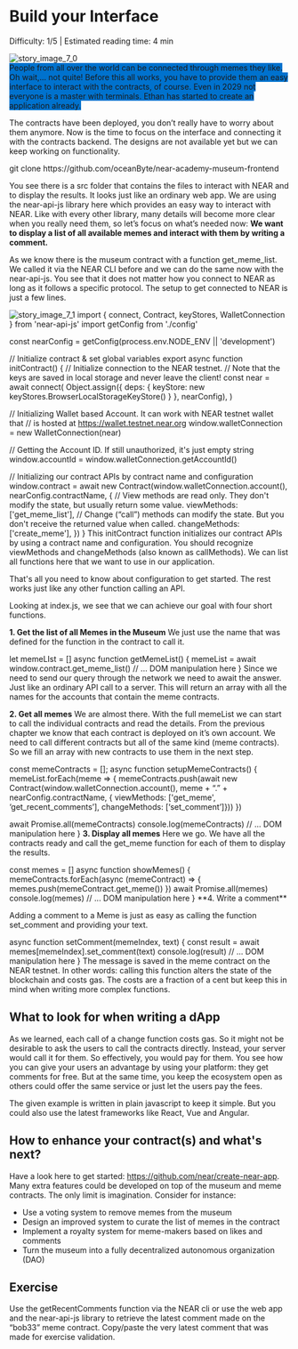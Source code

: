 # Build your Interface

<Difficulty> Difficulty: 1/5 | Estimated reading time: 4 min </Difficulty>
<Spacer />

<narrativeText style="background: #0072CE;">
  <div class="image-wrapper">
    <img alt="story_image_7_0" src="/images/chap_7_0.png">
  </div>
  <VerticalAlign>
    People from all over the world can be connected through memes they like. Oh wait,... not quite!
    <Spacer />
    Before this all works, you have to provide them an easy interface to interact with the contracts, of course. Even in 2029 not everyone is a master with terminals.  
    <Spacer />
    Ethan has started to create an application already.
  </VerticalAlign>
</narrativeText>

The contracts have been deployed, you don’t really have to worry about them anymore. Now is the time to focus on the interface and connecting it with the contracts backend. The designs are not available yet but we can keep working on functionality.

<Highlight language="git">
git clone https://github.com/oceanByte/near-academy-museum-frontend
</Highlight>

You see there is a src folder that contains the files to interact with NEAR and to display the results. It looks just like an ordinary web app. We are using the near-api-js library here which provides an easy way to interact with NEAR. Like with every other library, many details will become more clear when you really need them, so let’s focus on what’s needed now: **We want to display a list of all available memes and interact with them by writing a comment.**

As we know there is the museum contract with a function get_meme_list. We called it via the NEAR CLI before and we can do the same now with the near-api-js. You see that it does not matter how you connect to NEAR as long as it follows a specific protocol. The setup to get connected to NEAR is just a few lines.

<ImageContainer>
    <img alt="story_image_7_1" src="/images/chap_7_1.png">
</ImageContainer>

<Highlight language="javascript">
import { connect, Contract, keyStores, WalletConnection } from 'near-api-js'
import getConfig from './config'

const nearConfig = getConfig(process.env.NODE_ENV || 'development')

// Initialize contract & set global variables
export async function initContract() {
// Initialize connection to the NEAR testnet.
// Note that the keys are saved in local storage and never leave the client!
const near = await connect(
Object.assign({ deps: { keyStore: new keyStores.BrowserLocalStorageKeyStore() } }, nearConfig),
)

// Initializing Wallet based Account. It can work with NEAR testnet wallet that
// is hosted at https://wallet.testnet.near.org
window.walletConnection = new WalletConnection(near)

// Getting the Account ID. If still unauthorized, it's just empty string
window.accountId = window.walletConnection.getAccountId()

// Initializing our contract APIs by contract name and configuration
window.contract = await new Contract(window.walletConnection.account(), nearConfig.contractName, {
// View methods are read only. They don't modify the state, but usually return some value.
viewMethods: ['get_meme_list'],
// Change (“call”) methods can modify the state. But you don't receive the returned value when called.
changeMethods: ['create_meme'],
})
}
</Highlight>
This initContract function initializes our contract APIs by using a contract name and configuration. You should recognize viewMethods and changeMethods (also known as callMethods). We can list all functions here that we want to use in our application.

That's all you need to know about configuration to get started. The rest works just like any other function calling an API.

Looking at index.js, we see that we can achieve our goal with four short functions.

**1. Get the list of all Memes in the Museum**
We just use the name that was defined for the function in the contract to call it.

<Highlight language="javascript">
let memeLIst = []
async function getMemeList() {
  memeList = await window.contract.get_meme_list()
  // ... DOM manipulation here
}
</Highlight>
Since we need to send our query through the network we need to await the answer. Just like an ordinary API call to a server. This will return an array with all the names for the accounts that contain the meme contracts.

**2. Get all memes**
We are almost there. With the full memeList we can start to call the individual contracts and read the details. From the previous chapter we know that each contract is deployed on it’s own account. We need to call different contracts but all of the same kind (meme contracts). So we fill an array with new contracts to use them in the next step.

<Highlight language="javascript">
const memeContracts = [];
async function setupMemeContracts() {
   memeList.forEach(meme => {
memeContracts.push(await new Contract(window.walletConnection.account(),
meme + “.” + nearConfig.contractName,
{ viewMethods: ['get_meme', ‘get_recent_comments’],
  changeMethods: [‘set_comment’]}))
   })

await Promise.all(memeContracts)
console.log(memeContracts)
// ... DOM manipulation here
}
</Highlight>
**3. Display all memes**
Here we go. We have all the contracts ready and call the get_meme function for each of them to display the results.

<Highlight language="javascript">
const memes = []
async function showMemes() {
  memeContracts.forEach(async (memeContract) => {
    memes.push(memeContract.get_meme())
  })
  await Promise.all(memes)
  console.log(memes)
  // ... DOM manipulation here
}
</Highlight>
**4. Write a comment**

Adding a comment to a Meme is just as easy as calling the function set_comment and providing your text.

<Highlight language="javascript">
async function setComment(memeIndex, text) {
  const result = await memes[memeIndex].set_comment(text)
  console.log(result)
  // ... DOM manipulation here
}
</Highlight>
The message is saved in the meme contract on the NEAR testnet. In other words: calling this function alters the state of the blockchain and costs gas. The costs are a fraction of a cent but keep this in mind when writing more complex functions.

## What to look for when writing a dApp

As we learned, each call of a change function costs gas. So it might not be desirable to ask the users to call the contracts directly. Instead, your server would call it for them. So effectively, you would pay for them. You see how you can give your users an advantage by using your platform: they get comments for free. But at the same time, you keep the ecosystem open as others could offer the same service or just let the users pay the fees.

The given example is written in plain javascript to keep it simple. But you could also use the latest frameworks like React, Vue and Angular.


## How to enhance your contract(s) and what's next?

Have a look here to get started: <a target="_blank" rel="noreferrer" href="https://github.com/near/create-near-app">https:\/\/github.com/near/create-near-app</a>. Many extra features could be developed on top of the museum and meme contracts. The only limit is imagination. Consider for instance:

- Use a voting system to remove memes from the museum
- Design an improved system to curate the list of memes in the contract
- Implement a royalty system for meme-makers based on likes and comments
- Turn the museum into a fully decentralized autonomous organization (DAO)


## Exercise

Use the getRecentComments function via the NEAR cli or use the web app and the near-api-js library to retrieve the latest comment made on the “bob33” meme contract.
Copy/paste the very latest comment that was made for exercise validation.

<!-- <FormSevenChapter></FormSevenChapter>    -->
